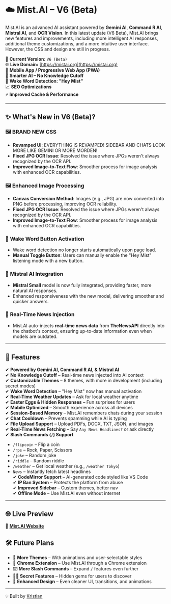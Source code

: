# ☁️ Mist.AI – V6 (Beta)

Mist.AI is an advanced AI assistant powered by **Gemini AI**, **Command R AI**, **Mistral AI**, and **OCR Vision**. In this latest update (V6 Beta), Mist.AI brings new features and improvements, including more intelligent AI responses, additional theme customizations, and a more intuitive user interface. However, the CSS and design are still in progress.

🚀 **Current Version:** `V6 (Beta)`  
🌐 **Live Domain:** [https://mistai.org](https://mistai.org)  
📱 **Mobile App / Progressive Web App (PWA)**  
🧠 **Smarter AI – No Knowledge Cutoff**  
🎤 **Wake Word Detection: "Hey Mist"**  
📈 **SEO Optimizations**  
⚡ **Improved Cache & Performance**  

---

## ✨ What's New in V6 (Beta)?

### 🖼️ **BRAND NEW CSS**
- **Revamped UI**: EVERYTHING IS REVAMPED! SIDEBAR AND CHATS LOOK MORE LIKE GEMINI OR MORE MORDEN! 
- **Fixed JPG OCR Issue**: Resolved the issue where JPGs weren't always recognized by the OCR API.
- **Improved Image-to-Text Flow**: Smoother process for image analysis with enhanced OCR capabilities.

### 🖼️ **Enhanced Image Processing**
- **Canvas Conversion Method**: Images (e.g., JPG) are now converted into PNG before processing, improving OCR reliability.
- **Fixed JPG OCR Issue**: Resolved the issue where JPGs weren't always recognized by the OCR API.
- **Improved Image-to-Text Flow**: Smoother process for image analysis with enhanced OCR capabilities.

### 🎤 **Wake Word Button Activation**
- Wake word detection no longer starts automatically upon page load.
- **Manual Toggle Button**: Users can manually enable the "Hey Mist" listening mode with a new button.

### 🤖 **Mistral AI Integration**
- **Mistral Small** model is now fully integrated, providing faster, more natural AI responses.
- Enhanced responsiveness with the new model, delivering smoother and quicker answers.

### 🧠 **Real-Time News Injection**
- Mist.AI auto-injects **real-time news data** from **TheNewsAPI** directly into the chatbot's context, ensuring up-to-date information even when models are outdated.

---

## 📌 Features

✔ **Powered by Gemini AI, Command R AI, & Mistral AI**  
✔ **No Knowledge Cutoff** – Real-time news injected into AI context  
✔ **Customizable Themes** – 8 themes, with more in development (including secret modes)  
✔ **Wake Word Detection** – "Hey Mist" now has manual activation  
✔ **Real-Time Weather Updates** – Ask for local weather anytime  
✔ **Easter Eggs & Hidden Responses** – Fun surprises for users  
✔ **Mobile Optimized** – Smooth experience across all devices  
✔ **Session-Based Memory** – Mist.AI remembers chats during your session  
✔ **Chat Cooldown** – Prevents spamming while AI is typing  
✔ **File Upload Support** – Upload PDFs, DOCX, TXT, JSON, and images  
✔ **Real-Time News Fetching** – Say `Any News Headlines?` or ask directly  
✔ **Slash Commands (`/`) Support**  
   - `/flipcoin` – Flip a coin  
   - `/rps` – Rock, Paper, Scissors  
   - `/joke` – Random joke  
   - `/riddle` – Random riddle  
   - `/weather` – Get local weather (e.g., `/weather Tokyo`)  
   - `News` – Instantly fetch latest headlines  
✔ **CodeMirror Support** – AI-generated code styled like VS Code  
✔ **IP Ban System** – Protects the platform from abuse  
✔ **Improved Sidebar** – Custom themes, better nav  
✔ **Offline Mode** – Use Mist.AI even without internet  

---

## 🌐 Live Preview  
🔗 **[Mist.AI Website](https://mistai.org)**  

## 🛠️ Future Plans  
- 🎨 **More Themes** – With animations and user-selectable styles  
- 🤖 **Chrome Extension** – Use Mist.AI through a Chrome extension  
- ⌨️ **More Slash Commands** – Expand `/` features even further  
- 🕵️‍♂️ **Secret Features** – Hidden gems for users to discover  
- 📐 **Enhanced Design** – Even cleaner UI, transitions, and animations  

---

💡 Built by [Kristian](https://builtbykristian.netlify.app)